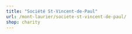 ```yaml
---
title: "Société St-Vincent-de-Paul"
url: /mont-laurier/societe-st-vincent-de-paul/
shop: charity
---
```

